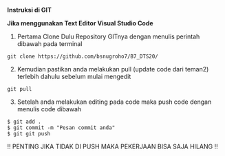 **Instruksi di GIT**

**Jika menggunakan Text Editor Visual Studio Code**
1. Pertama Clone Dulu Repository GITnya dengan menulis perintah dibawah pada terminal
~~~~~~~~~~~~~~~~~~~~~~~~~~~~~~~~~~~~~~~~~~~~~~~~~~~~
git clone https://github.com/bsnugroho7/B7_DTS20/
~~~~~~~~~~~~~~~~~~~~~~~~~~~~~~~~~~~~~~~~~~~~~~~~~~~~
2. Kemudian pastikan anda melakukan pull (update code dari teman2) terlebih dahulu sebelum mulai mengedit
~~~~~~~~~~~~~~~~~~~~~~~~~~~~~~~~~~~~~~~~~~~~~~~~~~~~
git pull
~~~~~~~~~~~~~~~~~~~~~~~~~~~~~~~~~~~~~~~~~~~~~~~~~~~~
3. Setelah anda melakukan editing pada code maka push code dengan menulis code dibawah
~~~~~~~~~~~~~~~~~~~~~~~~~~~~~~~~~~~~~~~~~~~~~~~~~~~~
$ git add .
$ git commit -m "Pesan commit anda"
$ git git push
~~~~~~~~~~~~~~~~~~~~~~~~~~~~~~~~~~~~~~~~~~~~~~~~~~~~

!! PENTING JIKA TIDAK DI PUSH MAKA PEKERJAAN BISA SAJA HILANG !!
